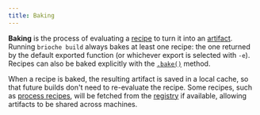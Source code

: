 ```yaml
---
title: Baking
---
```


**Baking** is the process of evaluating a [recipe](/docs/core-concepts/recipes) to turn it into an [artifact](/docs/core-concepts/artifacts). Running `brioche build` always bakes at least one recipe: the one returned by the default exported function (or whichever export is selected with `-e`). Recipes can also be baked explicitly with the [`.bake()`](/docs/core-concepts/recipes#artifactbake) method.

When a recipe is baked, the resulting artifact is saved in a local cache, so that future builds don't need to re-evaluate the recipe. Some recipes, such as [process recipes](/docs/core-concepts/recipes#stdprocess), will be fetched from the [registry](/docs/core-concepts/registry) if available, allowing artifacts to be shared across machines.
